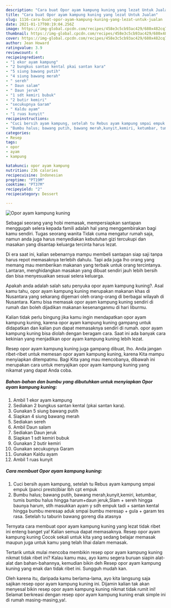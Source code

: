 ```yaml
---
description: "Cara buat Opor ayam kampung kuning yang lezat Untuk Jualan"
title: "Cara buat Opor ayam kampung kuning yang lezat Untuk Jualan"
slug: 1116-cara-buat-opor-ayam-kampung-kuning-yang-lezat-untuk-jualan
date: 2021-01-17T00:19:04.256Z
image: https://img-global.cpcdn.com/recipes/458e3c5cb93ac429/680x482cq70/opor-ayam-kampung-kuning-foto-resep-utama.jpg
thumbnail: https://img-global.cpcdn.com/recipes/458e3c5cb93ac429/680x482cq70/opor-ayam-kampung-kuning-foto-resep-utama.jpg
cover: https://img-global.cpcdn.com/recipes/458e3c5cb93ac429/680x482cq70/opor-ayam-kampung-kuning-foto-resep-utama.jpg
author: Jean Howard
ratingvalue: 3.9
reviewcount: 4
recipeingredient:
- "1 ekor ayam kampung"
- "2 bungkus santan kental pkai santan kara"
- "5 siung bawang putih"
- "4 siung bawang merah"
- " sereh"
- " Daun salam"
- " Daun jeruk"
- "1 sdt kemiri bubuk"
- "2 butir kemiri"
- "secukupnya Garam"
- " Kaldu ayam"
- "1 ruas kunyit"
recipeinstructions:
- "Cuci bersih ayam kampung, setelah tu Rebus ayam kampung smpai empuk (panci presto)biar lbh cpt empuk"
- "Bumbu halus; bawang putih, bawang merah,kunyit,kemiri, ketumbar, tumis bumbu halus hingga harum+daun jeruk,Slam + sereh hingga baunya harum, stlh masukkan ayam y sdh empuk tadi + santan kental hingga bumbu meresap aduk smpai bumbu meresap + gula + garam tes rasa. Setelah tu taburin bawang goreng dia atasnya"
categories:
- Resep
tags:
- opor
- ayam
- kampung

katakunci: opor ayam kampung 
nutrition: 236 calories
recipecuisine: Indonesian
preptime: "PT19M"
cooktime: "PT37M"
recipeyield: "2"
recipecategory: Dessert

---
```



![Opor ayam kampung kuning](https://img-global.cpcdn.com/recipes/458e3c5cb93ac429/680x482cq70/opor-ayam-kampung-kuning-foto-resep-utama.jpg)

Sebagai seorang yang hobi memasak, mempersiapkan santapan menggugah selera kepada famili adalah hal yang menggembirakan bagi kamu sendiri. Tugas seorang  wanita Tidak cuma mengatur rumah saja, namun anda juga harus menyediakan kebutuhan gizi tercukupi dan masakan yang disantap keluarga tercinta harus lezat.

Di era  saat ini, kalian sebenarnya mampu membeli santapan siap saji tanpa harus repot memasaknya terlebih dahulu. Tapi ada juga lho orang yang memang mau memberikan makanan yang terbaik untuk orang tercintanya. Lantaran, menghidangkan masakan yang dibuat sendiri jauh lebih bersih dan bisa menyesuaikan sesuai selera keluarga. 



Apakah anda adalah salah satu penyuka opor ayam kampung kuning?. Asal kamu tahu, opor ayam kampung kuning merupakan makanan khas di Nusantara yang sekarang digemari oleh orang-orang di berbagai wilayah di Nusantara. Kamu bisa memasak opor ayam kampung kuning sendiri di rumah dan boleh dijadikan makanan kesenanganmu di hari liburmu.

Kalian tidak perlu bingung jika kamu ingin mendapatkan opor ayam kampung kuning, karena opor ayam kampung kuning gampang untuk didapatkan dan kalian pun dapat memasaknya sendiri di rumah. opor ayam kampung kuning bisa diolah dengan beragam cara. Saat ini ada banyak cara kekinian yang menjadikan opor ayam kampung kuning lebih lezat.

Resep opor ayam kampung kuning juga gampang dibuat, lho. Anda jangan ribet-ribet untuk memesan opor ayam kampung kuning, karena Kita mampu menyiapkan ditempatmu. Bagi Kita yang mau mencobanya, dibawah ini merupakan cara untuk menyajikan opor ayam kampung kuning yang nikamat yang dapat Anda coba.

<!--inarticleads1-->

##### Bahan-bahan dan bumbu yang dibutuhkan untuk menyiapkan Opor ayam kampung kuning:

1. Ambil 1 ekor ayam kampung
1. Sediakan 2 bungkus santan kental (pkai santan kara).
1. Gunakan 5 siung bawang putih
1. Siapkan 4 siung bawang merah
1. Sediakan  sereh
1. Ambil  Daun salam
1. Sediakan  Daun jeruk
1. Siapkan 1 sdt kemiri bubuk
1. Gunakan 2 butir kemiri
1. Gunakan secukupnya Garam
1. Gunakan  Kaldu ayam
1. Ambil 1 ruas kunyit




<!--inarticleads2-->

##### Cara membuat Opor ayam kampung kuning:

1. Cuci bersih ayam kampung, setelah tu Rebus ayam kampung smpai empuk (panci presto)biar lbh cpt empuk
1. Bumbu halus; bawang putih, bawang merah,kunyit,kemiri, ketumbar, tumis bumbu halus hingga harum+daun jeruk,Slam + sereh hingga baunya harum, stlh masukkan ayam y sdh empuk tadi + santan kental hingga bumbu meresap aduk smpai bumbu meresap + gula + garam tes rasa. Setelah tu taburin bawang goreng dia atasnya




Ternyata cara membuat opor ayam kampung kuning yang lezat tidak ribet ini enteng banget ya! Kalian semua dapat memasaknya. Resep opor ayam kampung kuning Cocok sekali untuk kita yang sedang belajar memasak maupun juga untuk kamu yang telah lihai dalam memasak.

Tertarik untuk mulai mencoba membikin resep opor ayam kampung kuning nikmat tidak ribet ini? Kalau kamu mau, ayo kamu segera buruan siapin alat-alat dan bahan-bahannya, kemudian bikin deh Resep opor ayam kampung kuning yang enak dan tidak ribet ini. Sungguh mudah kan. 

Oleh karena itu, daripada kamu berlama-lama, ayo kita langsung saja sajikan resep opor ayam kampung kuning ini. Dijamin kalian tak akan menyesal bikin resep opor ayam kampung kuning nikmat tidak rumit ini! Selamat berkreasi dengan resep opor ayam kampung kuning enak simple ini di rumah masing-masing,ya!.


